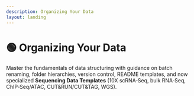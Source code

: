 ```yaml
---
description: Organizing Your Data
layout: landing
---
```


# 🟢 Organizing Your Data

Master the fundamentals of data structuring with guidance on batch renaming, folder hierarchies, version control, README templates, and now specialized **Sequencing Data Templates** (10X scRNA‑Seq, bulk RNA‑Seq, ChIP‑Seq/ATAC, CUT\&RUN/CUT\&TAG, WGS).
